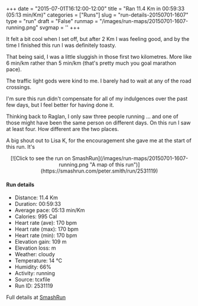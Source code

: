 +++
date = "2015-07-01T16:12:00-12:00"
title = "Ran 11.4 Km in 00:59:33 (05:13 min/Km)"
categories = ["Runs"]
slug = "run-details-20150701-1607"
type = "run"
draft = "False"
runmap = "/images/run-maps/20150701-1607-running.png"
svgmap = '<polyline points="93 13, 91 17, 94 18, 94 19, 97 19, 96 23, 98 25, 99 28, 97 30, 95 35, 95 37, 100 41, 100 46, 100 48, 97 55, 97 62, 100 67, 100 70, 100 71, 97 75, 97 75, 97 79, 94 90, 82 87, 70 85, 20 74, 9 62, 7 58, 2 55, 1 51, 0 43, 0 34, 11 33, 20 31, 47 34, 54 33, 62 29, 79 16, 83 17, 82 17, 81 17, 84 13, 88 11, 93 11">'
+++

It felt a bit cool when I set off, but after 2 Km I was feeling good, and by the time I finished this run I was definitely toasty. 

That being said, I was a little sluggish in those first two kilometres. More like 6 min/km rather than 5 min/km (that's pretty much you goal marathon pace). 

The traffic light gods were kind to me. I barely had to wait at any of the road crossings. 

I'm sure this run didn't compensate for all of my indulgences over the past few days, but I feel better for having done it. 

Thinking back to Raglan, I only saw three people running ... and one of those might have been the same person on different days. On this run I saw at least four. How different are the two places. 

A big shout out to Lisa K, for the encouragement she gave me at the start of this run. It's

<!--more-->

<center>
[![Click to see the run on SmashRun](/images/run-maps/20150701-1607-running.png "A map of this run")](https://smashrun.com/peter.smith/run/2531119)
</center>

#### Run details

* Distance: 11.4 Km
* Duration: 00:59:33
* Average pace: 05:13 min/Km
* Calories: 995 Cal
* Heart rate (ave): 170 bpm
* Heart rate (max): 170 bpm
* Heart rate (min): 170 bpm
* Elevation gain: 109 m
* Elevation loss:  m
* Weather: cloudy
* Temperature: 14 &deg;C
* Humidity: 66%
* Activity: running
* Source: tcxfile
* Run ID: 2531119

Full details at [SmashRun](https://smashrun.com/peter.smith/run/2531119)